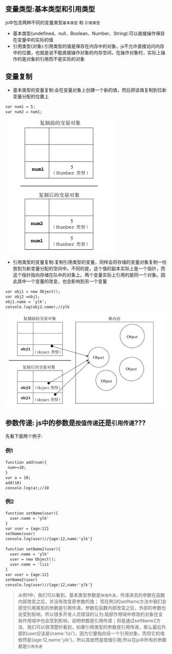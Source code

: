 
## 变量类型:基本类型和引用类型
js中包含两种不同的变量类型`基本类型` 和 `引用类型`
* 基本类型(undefined、null、Boolean、Number、String):可以直接操作保存在变量中的实际的值
* 引用类型(对象):引用类型的值是保存在内存中的对象，js不允许直接访问内存中的位置，也就是说不能直接操作对象的内存空间，在操作对象时，实际上操作的是对象的引用而不是实际的对象

## 变量复制
* 基本类型的变量复制:会在变量对象上创建一个新的值，然后把该值复制到位新变量分配的位置上
```
var num1 = 5;
var num2 = num1;
```
![Image text](./images/img1.png)

* 引用类型的变量复制:复制引用类型的变量，同样会将存储的变量对象复制一份放到为新变量分配的空间中。不同的是，这个值的副本实际上是一个指针，而这个指针指向存储在队中的对象上。两个变量实际上引用的是同一个对象。因此其中一个变量的改变，也会影响到另一个变量
```
var obj1 = new Object();
var obj2 =obj1;
obj1.name = 'ylk';
console.log(obj2.name);//ylk
```
![Image text](./images/img2.png)



## 参数传递: js中的参数是`按值传递`还是`引用传递`???
先看下面两个例子:  
### 例1
```
function add(num){
 num+=10;
}
var a = 10;
add(10)
console.log(a);//10
```
### 例2
```
function setName(user){
  user.name = 'ylk'
}
var user = {age:12}
setName(user)
console.log(user)//{age:12,name:'ylk'}

function setName2(user){
  user.name = 'ylk'
  user = new Object();
  user.name = 'lizi'
}
var user = {age:12}
setName2(user)
console.log(user)//{age:12,name:'ylk'}
```
> 从例1中，我们可以看到，基本类型参数是`按值传递`，传递进去的参数在函数内部改变之后，并没有改变原参数的值； 而在例2的setName方法中我们会感觉引用类型的参数是引用传递，参数在函数内部改变之后，外部的参数也会受到影响，所以很多开发人员错误的认为:局部作用域中修改的对象在全局作用域中也会受到影响，说明参数是引用传递；但是通过setName2方法，我们可以很清楚的看到，如果引用类型的参数是引用传递，那么最后外部的user应该是{name:'lizi'}，因为它要指向另一个引用对象，而但它的值依然是{age:12,name:'ylk'}，所以其依然是按值引用;所以在js中所有的参数都是`引用传递`